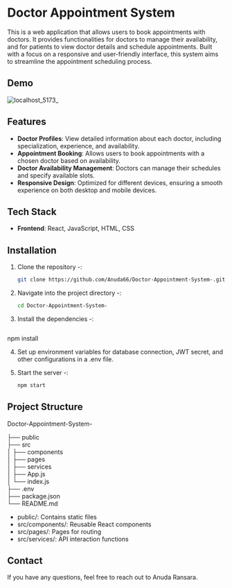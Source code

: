 # Doctor Appointment System

This is a web application that allows users to book appointments with doctors. It provides functionalities for doctors to manage their availability, and for patients to view doctor details and schedule appointments. Built with a focus on a responsive and user-friendly interface, this system aims to streamline the appointment scheduling process.

## Demo
![localhost_5173_](https://github.com/user-attachments/assets/1af053aa-d18f-4545-ac0a-cf569231f3e3)


## Features

- **Doctor Profiles**: View detailed information about each doctor, including specialization, experience, and availability.
- **Appointment Booking**: Allows users to book appointments with a chosen doctor based on availability.
- **Doctor Availability Management**: Doctors can manage their schedules and specify available slots.
- **Responsive Design**: Optimized for different devices, ensuring a smooth experience on both desktop and mobile devices.

## Tech Stack

- **Frontend**: React, JavaScript, HTML, CSS

## Installation

1. Clone the repository -:
   ```bash
   git clone https://github.com/Anuda66/Doctor-Appointment-System-.git

2. Navigate into the project directory -:
   ```bash
   cd Doctor-Appointment-System-

3. Install the dependencies -:
   ```bash
  npm install

4. Set up environment variables for database connection, JWT secret, and other configurations in a .env file.
   
5. Start the server -:
    ```bash
   npm start
   
## Project Structure

Doctor-Appointment-System-

├── public<br>
├── src<br>
│   ├── components<br>
│   ├── pages<br>
│   ├── services<br>
│   ├── App.js<br>
│   └── index.js<br>
├── .env<br>
├── package.json <br>
└── README.md

- public/: Contains static files
- src/components/: Reusable React components
- src/pages/: Pages for routing
- src/services/: API interaction functions

## Contact
If you have any questions, feel free to reach out to Anuda Ransara.



